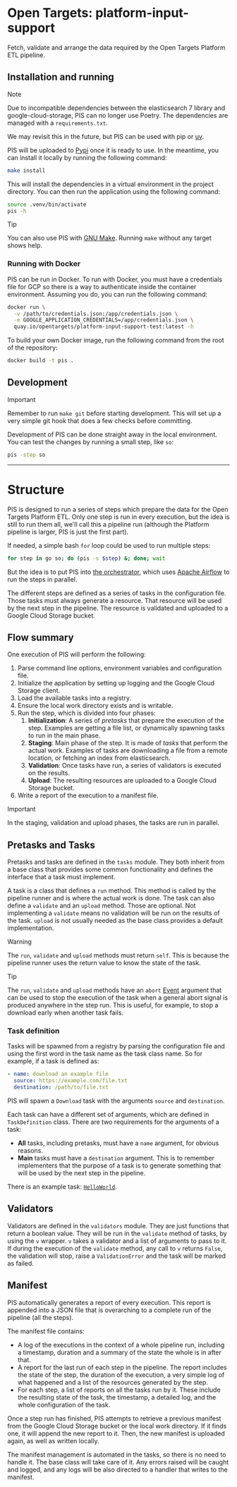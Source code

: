 # Open Targets: platform-input-support

Fetch, validate and arrange the data required by the Open Targets Platform ETL pipeline.


## Installation and running
> [!NOTE]
> Due to incompatible dependencies between the elasticsearch 7 library and google-cloud-storage,
> PIS can no longer use Poetry. The dependencies are managed with a `requirements.txt`.
>
> We may revisit this in the future, but PIS can be used with pip or [uv](https://astral.sh/blog/uv).

PIS will be uploaded to [Pypi](https://pypi.org/project/platform-input-support/) once it is ready to
use. In the meantime, you can install it locally by running the following command:

```bash
make install
```

This will install the dependencies in a virtual environment in the project directory. You can then
run the application using the following command:

```bash
source .venv/bin/activate
pis -h
```

> [!TIP]
> You can also use PIS with [GNU Make](https://www.gnu.org/software/make/). Running `make` without
any target shows help.


### Running with Docker
PIS can be run in Docker. To run with Docker, you must have a credentials file for GCP so there is a
way to authenticate inside the container environment. Assuming you do, you can run the following
command:

```bash
docker run \
  -v /path/to/credentials.json:/app/credentials.json \
  -e GOOGLE_APPLICATION_CREDENTIALS=/app/credentials.json \
  quay.io/opentargets/platform-input-support-test:latest -h
```

To build your own Docker image, run the following command from the root of the repository:

```bash
docker build -t pis .
```

## Development
> [!IMPORTANT]
> Remember to run `make git` before starting development. This will set up a very simple git hook
> that does a few checks before committing.

Development of PIS can be done straight away in the local environment. You can test the changes
by running a small step, like `so`:

```bash
pis -step so
```

---

# Structure
PIS is designed to run a series of steps which prepare the data for the Open Targets Platform ETL.
Only one step is run in every execution, but the idea is still to run them all, we'll call this a
pipeline run (although the Platform pipeline is larger, PIS is just the first part).

If needed, a simple bash `for` loop could be used to run multiple steps:

```bash
for step in go so; do (pis -s $step) &; done; wait
```

But the idea is to put PIS into [the orchestrator](https://github.com/opentargets/orchestration), which
uses [Apache Airflow](https://airflow.apache.org/) to run the steps in parallel.

The different steps are defined as a series of tasks in the configuration file. Those tasks must always
generate a resource. That resource will be used by the next step in the pipeline. The resource is
validated and uploaded to a Google Cloud Storage bucket.

## Flow summary
One execution of PIS will perform the following:

1. Parse command line options, environment variables and configuration file.
2. Initialize the application by setting up logging and the Google Cloud Storage client.
3. Load the available tasks into a registry.
4. Ensure the local work directory exists and is writable.
5. Run the step, which is divided into four phases:
   1. **Initialization**: A series of _pretasks_ that prepare the execution of the step. Examples are
       getting a file list, or dynamically spawning tasks to run in the main phase.
   2. **Staging**: Main phase of the step. It is made of _tasks_ that perform the actual work. Examples of
       tasks are downloading a file from a remote location, or fetching an index from elasticsearch.
   3. **Validation**: Once tasks have run, a series of validators is executed on the results.
   4. **Upload**: The resulting resources are uploaded to a Google Cloud Storage bucket.
6. Write a report of the execution to a manifest file.

> [!IMPORTANT]
In the staging, validation and upload phases, the tasks are run in parallel.

## Pretasks and Tasks
Pretasks and tasks are defined in the `tasks` module. They both inherit from a base class that provides
some common functionality and defines the interface that a task must implement.

A task is a class that defines a `run` method. This method is called by the pipeline runner and is
where the actual work is done. The task can also define a `validate` and an `upload` method. Those
are optional. Not implementing a `validate` means no validation will be run on the results of the task.
`upload` is not usually needed as the base class provides a default implementation.

> [!WARNING]
> The `run`, `validate` and `upload` methods must return `self`. This is because the pipeline runner
> uses the return value to know the state of the task.

> [!TIP]
> The `run`, `validate` and `upload` methods have an `abort` [Event](https://docs.python.org/3/library/threading.html#threading.Event) argument that can be used to stop the execution of the task when a general abort
> signal is produced anywhere in the step run. This is useful, for example, to stop a download early
> when another task fails.

### Task definition
Tasks will be spawned from a registry by parsing the configuration file and using the first word in the
task name as the task class name. So for example, if a task is defined as:

```yaml
- name: download an example file
  source: https://example.com/file.txt
  destination: /path/to/file.txt
```

PIS will spawn a `Download` task with the arguments `source` and `destination`.

Each task can have a different set of arguments, which are defined in `TaskDefinition` class. There are
two requirements for the arguments of a task:

* __All__ tasks, including pretasks, must have a `name` argument, for obvious reasons.
* __Main__ tasks must have a `destination` argument. This is to remember implementers that the purpose
  of a task is to generate something that will be used by the next step in the pipeline.

There is an example task: [`HelloWorld`](platform_input_support/tasks/hello_world.py).

## Validators
Validators are defined in the `validators` module. They are just functions that return a boolean value.
They will be run in the `validate` method of tasks, by using the `v` wrapper. `v` takes a validator and
a list of arguments to pass to it. If during the execution of the `validate` method, any call to `v`
returns `False`, the validation will stop, raise a `ValidationError` and the task will be marked as
failed.

## Manifest
PIS automatically generates a report of every execution. This report is appended into a JSON file that
is overarching to a complete run of the pipeline (all the steps).

The manifest file contains:
- A log of the executions in the context of a whole pipeline run, including a timestamp, duration and
  a summary of the state the whole  is in after that.
- A report for the last run of each step in the pipeline. The report includes the state of the step,
  the duration of the execution, a very simple log of what happened and a list of the resources
  generated by the step.
- For each step, a list of reports on all the tasks run by it. These include the resulting state of
  the task, the timestamp, a detailed log, and the whole configuration of the task.

Once a step run has finished, PIS attempts to retrieve a previous manifest from the Google Cloud Storage
bucket or the local work directory. If it finds one, it will append the new report to it. Then, the
new manifest is uploaded again, as well as written locally.

The manifest management is automated in the tasks, so there is no need to handle it. The base class
will take care of it. Any errors raised will be caught and logged, and any logs will be also directed
to a handler that writes to the manifest.
